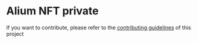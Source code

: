 # Alium NFT private

If you want to contribute, please refer to the [contributing guidelines](./CONTRIBUTING.md) of this project
